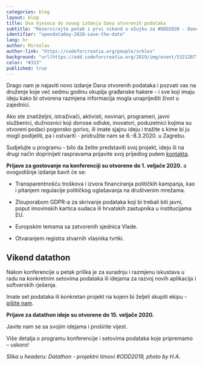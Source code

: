 ```yaml
---
categories: blog
layout: blog
title: Dva mjeseca do novog izdanja Dana otvorenih podataka
subtitle: "Rezervirajte petak i prvi vikend u ožujku za #ODD2020 - Dane otvorenih podataka 6.-8.3.2020. u Zagrebu"
identifier: "opendataday-2020-save-the-date"
lang: hr
author: Miroslav
author-link: "https://codeforcroatia.org/people/schlos"
background: "url(https://odd.codeforcroatia.org/2019/img/event/53212877_2268564933412518_5172178005014872064_o.jpg)"
color: "#333"
published: true
---
```


Drago nam je najaviti novo izdanje Dana otvorenih podataka i pozvati vas na druženje koje već sedmu godinu okuplja građanske hakere - i sve koji imaju ideju kako bi otvorena razmjena informacija mogla unaprijediti život u zajednici.

Ako ste znatiželjni, istraživači, aktivisti, novinari, programeri, javni službenici, dužnosnici koji donose odluke, inovatori, poduzetnici kojima su otvoreni podaci pogonsko gorivo, ili imate sjajnu ideju i tražite s kime bi ju mogli podijeliti, pa i ostvariti - pridružite nam se 6.-8.3.2020. u Zagrebu.

Sudjelujte u programu - bilo da želite predstaviti svoj projekt, ideju ili na drugi način doprinijeti raspravama prijavite svoj prijedlog putem [kontakta](https://codeforcroatia.org/contact).

**Prijave za gostovanje na konferenciji su otvorene do 1. veljače 2020.** a ovogodišnje izdanje bavit će se:

- Transparentnošću troškova i izvora financiranja političkih kampanja, kao i pitanjem regulacije političkog oglašavanja na društvenim mrežama.

- Zlouporabom GDPR-a za skrivanje podataka koji bi trebali biti javni, poput imovinskih kartica sudaca ili hrvatskih zastupnika u institucijama EU.   

- Europskim temama sa zatvorenih sjednica Vlade.

- Otvaranjem registra stvarnih vlasnika tvrtki.

## Vikend datathon ##

Nakon konferencije u petak prilika je za suradnju i razmjenu iskustava u radu na konkretnim setovima podataka ili idejama za razvoj novih aplikacija i softverskih rješenja.

Imate set podataka ili konkretan projekt na kojem bi željeli skupiti ekipu - [pišite nam](https://codeforcroatia.org/contact/).

**Prijave za datathon ideje su otvorene do 15. veljače 2020.**

Javite nam se sa svojim idejama i proširite vijest.

Više detalja o programu konferencije i setovima podataka koje pripremamo – uskoro!

*Slika u headeru: Datathon - projektni timovi #ODD2019, photo by H.A.*
